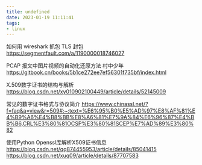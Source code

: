 ```yaml
---
title: undefined
date: 2023-01-19 11:11:41
tags:
- linux
---
```


如何用 wireshark 抓包 TLS 封包
https://segmentfault.com/a/1190000018746027

PCAP 报文中图片视频的自动化还原方法
村中少年
https://gitbook.cn/books/5b1ce272ee7ef56301f735bf/index.html

X.509数字证书的结构与解析
https://blog.csdn.net/xy010902100449/article/details/52145009

常见的数字证书格式与协议简介
https://www.chinassl.net/?f=faq&a=view&r=509#:~:text=%E6%95%B0%E5%AD%97%E8%AF%81%E4%B9%A6%E4%B8%BB%E8%A6%81%E7%9A%84%E6%96%87%E4%BB%B6,CRL%E3%80%81OCSP%E3%80%81SCEP%E7%AD%89%E3%80%82


使用Python Openssl库解析X509证书信息
https://blog.csdn.net/qq874455953/article/details/85041415
https://blog.csdn.net/xuq09/article/details/87707583


